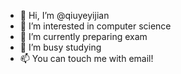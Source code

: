 - 👋 Hi, I’m @qiuyeyijian
- 👀 I’m interested in computer science
- 🌱 I’m currently preparing exam
- 💞️ I’m busy studying
- 📫 You can touch me with email!

